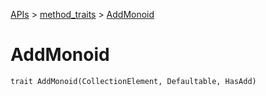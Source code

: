 [APIs](../index.md) > [method_traits](./index.md) > [AddMonoid]()

# AddMonoid

```
trait AddMonoid(CollectionElement, Defaultable, HasAdd)
```
